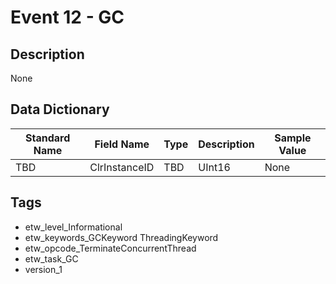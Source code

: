 # Event 12 - GC

## Description
None

## Data Dictionary
|Standard Name|Field Name|Type|Description|Sample Value|
|---|---|---|---|---|
|TBD|ClrInstanceID|TBD|UInt16|None|None|

## Tags
* etw_level_Informational
* etw_keywords_GCKeyword ThreadingKeyword
* etw_opcode_TerminateConcurrentThread
* etw_task_GC
* version_1